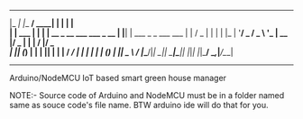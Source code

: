 _____   _______ _____                     _    _                      
|_   _| |__   __/ ____|                   | |  | |                     
  | |  ___ | | | |  __ _ __ ___  ___ _ __ | |__| | ___  _   _ ___  ___ 
  | | / _ \| | | | |_ | '__/ _ \/ _ \ '_ \|  __  |/ _ \| | | / __|/ _ \
 _| || (_) | | | |__| | | |  __/  __/ | | | |  | | (_) | |_| \__ \  __/
|_____\___/|_|  \_____|_|  \___|\___|_| |_|_|  |_|\___/ \__,_|___/\___|
***********************************************************************
Arduino/NodeMCU IoT based smart green house manager


NOTE:- Source code of Arduino and NodeMCU must be in a folder named same as souce code's file name.
BTW arduino ide will do that for you.